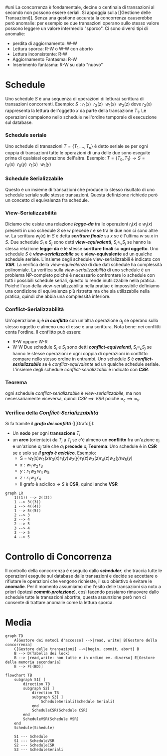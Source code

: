 #uni 
La concorrenza è fondamentale, decine o centinaia di transazioni al secondo non possono essere seriali. Si appoggia sulla [[Gestione delle Transazioni]].
Senza una gestione accurata la concorrenza causerebbe però anomalie: per esempio se due transazioni operano sullo stesso valore possono leggere un valore intermedio "sporco".
Ci sono diversi tipi di anomalie:
- perdita di aggiornamento: W-W
- Lettura sporca: R-W o W-W con aborto
- Lettura inconsistente: R-W
- Aggiornamento Fantasma: R-W
- Inserimento fantasma: R-W su dato "nuovo"
# Schedule
Uno schedule $S$ è una sequenza di operazioni di lettura/ scrittura di transazioni concorrenti.
Esempio: $S:r_1(x) \ \ r_2(z) \ \ w_1(x) \ \ w_2(z)$ dove $r_2(x)$ rappresenta la lettura dell'oggetto $x$ da parte della transazione $T_1$.
Le operazioni compaiono nello schedule nell'ordine temporale di esecuzione sul database.
### Schedule seriale
Uno schedule di transazioni $T=\{T_1,...,T_n\}$ è detto seriale se per ogni coppia di transazioni tutte le operazioni di una delle due sono eseguite prima di qualsiasi operazione dell'altra.
Esempio: $T=\{T_0,T_1\} \to S = r_0(x) \ \ r_0(y) \ \ r_1(x) \ \ w_1(y)$  
### Schedule Serializzabile
Questo è un insieme di transazioni che produce lo stesso risultato di uno schedule seriale sulle stesse transazioni. Questa definizione richiede però un concetto di equivalenza fra schedule.
### View-Serializzabilità
Diciamo che esiste una relazione ___legge-da___ tra le operazioni $r_i(x)$ e $w_j(x)$ presenti in uno schedule $S$ se $w$ precede $r$ e se tra le due non ci sono altre $w$. La scrittura $w_j(x)$ in $S$ è detta ___scrittura finale___ su $x$ se è l'ultima $w$ su $x$ in $S$.
Due schedule $S_i$ e $S_j$ sono detti ___view-equivalenti___, $S_i \approx_v S_j$ se hanno la stessa relazione __legge-da__ e le stesse __scritture finali__ su __ogni oggetto__.
Uno schedule $S$ è ___view-serializzabile___ se è __view-equivalente__ ad un qualche schedule seriale.
L'insieme degli schedule view-serializzabili è indicato con ___VSR___.
La verifica della _view-equivalenza_ di due dati schedule ha complessità polinomiale.
La verifica sulla _view-serializzabilità_ di uno schedule è un problema NP-completo poiché è necessario confrontare lo schedule con tutti i possibili schedule seriali, questo lo rende inutilizzabile nella pratica.
Poiché l'uso della view-serializzabilità nella pratiac è impossibile definiamo una condizione di equivalenza più ristretta ma che sia utilizzabile nella pratica, quindi che abbia una complessità inferiore.
### Conflict-Serializzabilità
Un'operazione $a_i$ è ___in conflitto___ con un'altra operazione $a_j$ se operano sullo stesso oggetto e almeno una di esse è una scrittura. Nota bene: nei conflitti conta l'ordine.
Il conflitto può essere:
- R-W oppure W-R
- W-W
Due schedule $S_i$ e $S_j$ sono detti ___conflict-equivalenti___, $S_i \approx_c S_j$ se hanno le stesse operazioni e ogni coppia di operazioni in conflitto compare nello stesso ordine in entrambi.
Uno schedule $S$ è ___conflict-serializzabile___ se è _conflict-equivalente_ ad un qualche schedule seriale.
L'insieme degli schedule _conflict-serializzabili_ è indicato con ___CSR___.
### Teorema
ogni schedule _conflict-serializzabile_ è _view-serializzabile_, ma non necessariamente viceversa, quindi $CSR \implies VSR$ poiché $\approx_c \implies \approx_v$.
### Verifica della _Conflict-Serializzabilità_
Si fa tramite il ___grafo dei conflitti___ ([[Grafo]]):
- Un __nodo__ per ogni __transazione__ $T_i$ 
- un __arco__ (orientato) da $T_i$ a $T_j$ se c'è almeno un __conflitto__ fra un'azione $a_i$ e un'azione $a_j$ tale che $a_i$ __precede__ $a_j$ 
__Teorema__: Uno schedule è in __CSR__ se e solo se ___il grafo è aciclico___.
	Esempio:
	-  S = $w_1(x) w_2(x) r_3(x) r_1(y) w_2(y) r_1(z) w_3(z) r_4(z) w_4(y) w_5(y)$
	-  $x : w_1 \, w_2 \, r_3$
	-  $y : r_1 \, w_2 \, w_4 \, w_5$
	-  $z : r_1 \, w_3 \, r_4$
	- Il grafo è aciclico $\to$ $S$ è **CSR**, quindi anche **VSR** 
```mermaid
graph LR
    1((1)) --> 2((2))
    1 --> 3((3))
    1 --> 4((4))
    1 --> 5((5))
    2 --> 3
    2 --> 4
    2 --> 5
    3 --> 4
    3 --> 5
    4 --> 5

```
# Controllo di Concorrenza
Il controllo della concorrenza è eseguito dallo ___scheduler___, che traccia tutte le operazioni eseguite sul database dalle transazioni e decide se accettare o rifiutare le operazioni che vengono richieste, il suo obiettivo è evitare le __anomalie__.
Per il momento assumiamo che l'esito delle transazioni sia noto a priori (ipotesi ___commit-proiezione___), così facendo possiamo rimuovere dallo schedule tutte le transazioni abortite, questa assunzione però non ci consente di trattare anomalie come la lettura sporca.
# Media
```mermaid
graph TD
    A[Gestore dei metodi d'accesso] -->|read, write| B[Gestore della concorrenza]
    C[Gestore delle transazioni] -->|begin, commit, abort| B
    B --> D(Tabella dei lock)
    B --> |read,write: non tutte e in ordine ev. diverso| E[Gestore della memoria secondaria]
    E --> F[(BD)]

``` 
```mermaid
flowchart TB
    subgraph S1[ ]
        direction TB
        subgraph S2[ ]
            direction TB
            subgraph S3[ ]
                ScheduleSeriali(Schedule Seriali)
            end
            ScheduleCSR(Schedule CSR)
        end
        ScheduleVSR(Schedule VSR)
    end
    Schedule(Schedule)

    S1 --- Schedule
    S1 --- ScheduleVSR
    S2 --- ScheduleCSR
    S3 --- ScheduleSeriali

```
